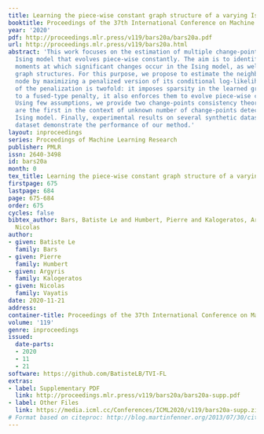 ```yaml
---
title: Learning the piece-wise constant graph structure of a varying Ising model
booktitle: Proceedings of the 37th International Conference on Machine Learning
year: '2020'
pdf: http://proceedings.mlr.press/v119/bars20a/bars20a.pdf
url: http://proceedings.mlr.press/v119/bars20a.html
abstract: 'This work focuses on the estimation of multiple change-points in a time-varying
  Ising model that evolves piece-wise constantly. The aim is to identify both the
  moments at which significant changes occur in the Ising model, as well as the underlying
  graph structures. For this purpose, we propose to estimate the neighborhood of each
  node by maximizing a penalized version of its conditional log-likelihood. The objective
  of the penalization is twofold: it imposes sparsity in the learned graphs and, thanks
  to a fused-type penalty, it also enforces them to evolve piece-wise constantly.
  Using few assumptions, we provide two change-points consistency theorems. Those
  are the first in the context of unknown number of change-points detection in time-varying
  Ising model. Finally, experimental results on several synthetic datasets and a real-world
  dataset demonstrate the performance of our method.'
layout: inproceedings
series: Proceedings of Machine Learning Research
publisher: PMLR
issn: 2640-3498
id: bars20a
month: 0
tex_title: Learning the piece-wise constant graph structure of a varying Ising model
firstpage: 675
lastpage: 684
page: 675-684
order: 675
cycles: false
bibtex_author: Bars, Batiste Le and Humbert, Pierre and Kalogeratos, Argyris and Vayatis,
  Nicolas
author:
- given: Batiste Le
  family: Bars
- given: Pierre
  family: Humbert
- given: Argyris
  family: Kalogeratos
- given: Nicolas
  family: Vayatis
date: 2020-11-21
address: 
container-title: Proceedings of the 37th International Conference on Machine Learning
volume: '119'
genre: inproceedings
issued:
  date-parts:
  - 2020
  - 11
  - 21
software: https://github.com/BatisteLB/TVI-FL
extras:
- label: Supplementary PDF
  link: http://proceedings.mlr.press/v119/bars20a/bars20a-supp.pdf
- label: Other Files
  link: https://media.icml.cc/Conferences/ICML2020/v119/bars20a-supp.zip
# Format based on citeproc: http://blog.martinfenner.org/2013/07/30/citeproc-yaml-for-bibliographies/
---
```

